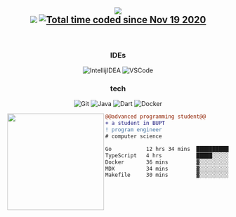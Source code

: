 <h2 align="center">
  <img src="https://readme-typing-svg.herokuapp.com?color=%2336BCF7&center=false&vCenter=false&width=250&lines=Hello%2C+I'm+Travis" />
  <br>
  <img src="https://komarev.com/ghpvc/?username=TravisRoad&color=red" />
  <a href="https://wakatime.com/@3ad9961d-b2f1-40fb-98f9-d1ad5956c726">
    <img src="https://wakatime.com/badge/user/3ad9961d-b2f1-40fb-98f9-d1ad5956c726.svg" alt="Total time coded since Nov 19 2020" />
  </a>
</h2>

<!-- <table>
  <tr>
    <td><img width=90% src="https://github-readme-stats.vercel.app/api?username=TravisRoad&show_icons=true&theme=radical" /></td>
    <td><img src="https://github-readme-stats.vercel.app/api/top-langs/?username=TravisRoad&theme=radical&layout=compact&langs_count=6" alt="yop-long"/></td>
  </tr>
</table> -->

<!-- ![](https://github-readme-stats.vercel.app/api?username=TravisRoad&show_icons=true&theme=radical) -->

<!-- <img align="center" width=70% src="https://github-readme-stats.vercel.app/api?username=TravisRoad&show_icons=true&theme=radical" /> -->

<br>

<!-- <p><img align="center" src="https://github-readme-stats.vercel.app/api/wakatime?username=TravisRoad&layout=compact&theme=radical" /></p> -->

<div align="center">
<h3> IDEs </h3>

  <img alt="IntellijIDEA" src="https://img.shields.io/badge/-Intellij%20IDEA-000?&logo=Intellij%20IDEA&logoColor=FC444F" />
  <img alt="VSCode" src="https://img.shields.io/badge/-VSCode-000?&logo=Visual%20Studio%20Code&logoColor=007ACC" />

<h3> tech </h3>
  
  ![Git](https://img.shields.io/badge/-Git-000?&logo=git&logoColor=F05032)
  ![Java](https://img.shields.io/badge/-Java-000?&logo=Java&logoColor=C21325)
  ![Dart](https://img.shields.io/badge/-Dart-000?&logo=Dart&logoColor=C213ff)
  ![Docker](https://img.shields.io/badge/-Docker-000?&logo=Docker&logoColor=7833ff)
  
</div>

<img align="left" height="220" src="https://media.giphy.com/media/ao9DUiTKH60XS/giphy.gif"/>

```diff
@@advanced programming student@@
+ a student in BUPT
! program engineer
# computer science
```

<!--START_SECTION:waka-->

```txt
Go           12 hrs 34 mins  ███████████████▓░░░░░░░░░   63.19 %
TypeScript   4 hrs           █████░░░░░░░░░░░░░░░░░░░░   20.13 %
Docker       36 mins         ▓░░░░░░░░░░░░░░░░░░░░░░░░   03.09 %
MDX          34 mins         ▓░░░░░░░░░░░░░░░░░░░░░░░░   02.88 %
Makefile     30 mins         ▓░░░░░░░░░░░░░░░░░░░░░░░░   02.59 %
```

<!--END_SECTION:waka-->

<!--<img align="center" src="https://github-readme-stats.vercel.app/api/top-langs/?username=TravisRoad&theme=radical&layout=compact&langs_count=6" alt="yop-long"/> -->
